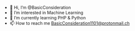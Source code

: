 - 👋 Hi, I’m @BasicConsideration
- 👀 I’m interested in Machine Learning
- 🌱 I’m currently learning PHP & Python
- 📫 How to reach me BasicConsideration1101@protonmail.ch

<!---
BasicConsideration/BasicConsideration is a ✨ special ✨ repository because its `README.md` (this file) appears on your GitHub profile.
You can click the Preview link to take a look at your changes.
--->
